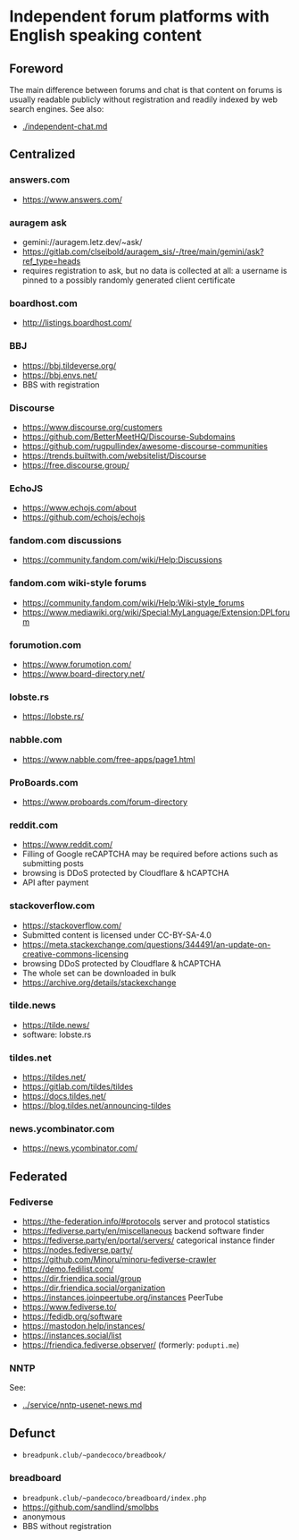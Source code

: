 # Independent forum platforms with English speaking content

## Foreword

The main difference between forums and chat is that content on forums is usually readable publicly without registration and readily indexed by web search engines. See also:

* [./independent-chat.md](./independent-chat.md)

## Centralized

### answers.com

* https://www.answers.com/

### auragem ask

* gemini://auragem.letz.dev/~ask/
* https://gitlab.com/clseibold/auragem_sis/-/tree/main/gemini/ask?ref_type=heads
* requires registration to ask, but no data is collected at all: a username is pinned to a possibly randomly generated client certificate

### boardhost.com

* http://listings.boardhost.com/

### BBJ

* https://bbj.tildeverse.org/
* https://bbj.envs.net/
* BBS with registration

### Discourse

* https://www.discourse.org/customers
* https://github.com/BetterMeetHQ/Discourse-Subdomains
* https://github.com/rugpullindex/awesome-discourse-communities
* https://trends.builtwith.com/websitelist/Discourse
* https://free.discourse.group/

### EchoJS

* https://www.echojs.com/about
* https://github.com/echojs/echojs

### fandom.com discussions

* https://community.fandom.com/wiki/Help:Discussions

### fandom.com wiki-style forums

* https://community.fandom.com/wiki/Help:Wiki-style_forums
* https://www.mediawiki.org/wiki/Special:MyLanguage/Extension:DPLforum

### forumotion.com

* https://www.forumotion.com/
* https://www.board-directory.net/

### lobste.rs

* https://lobste.rs/

### nabble.com

* https://www.nabble.com/free-apps/page1.html

### ProBoards.com

* https://www.proboards.com/forum-directory

### reddit.com

* https://www.reddit.com/
* Filling of Google reCAPTCHA may be required before actions such as submitting posts
* browsing is DDoS protected by Cloudflare & hCAPTCHA
* API after payment

### stackoverflow.com

* https://stackoverflow.com/
* Submitted content is licensed under CC-BY-SA-4.0
* https://meta.stackexchange.com/questions/344491/an-update-on-creative-commons-licensing
* browsing DDoS protected by Cloudflare & hCAPTCHA
* The whole set can be downloaded in bulk
* https://archive.org/details/stackexchange

### tilde.news

* https://tilde.news/
* software: lobste.rs

### tildes.net

* https://tildes.net/
* https://gitlab.com/tildes/tildes
* https://docs.tildes.net/
* https://blog.tildes.net/announcing-tildes

### news.ycombinator.com

* https://news.ycombinator.com/

## Federated

### Fediverse

* https://the-federation.info/#protocols server and protocol statistics
* https://fediverse.party/en/miscellaneous backend software finder
* https://fediverse.party/en/portal/servers/ categorical instance finder
* https://nodes.fediverse.party/
* https://github.com/Minoru/minoru-fediverse-crawler
* http://demo.fedilist.com/
* https://dir.friendica.social/group
* https://dir.friendica.social/organization
* https://instances.joinpeertube.org/instances PeerTube
* https://www.fediverse.to/
* https://fedidb.org/software
* https://mastodon.help/instances/
* https://instances.social/list
* https://friendica.fediverse.observer/ (formerly: `podupti.me`)

### NNTP

See:

* [../service/nntp-usenet-news.md](../service/nntp-usenet-news.md)

## Defunct

* `breadpunk.club/~pandecoco/breadbook/`

### breadboard

* `breadpunk.club/~pandecoco/breadboard/index.php`
* https://github.com/sandlind/smolbbs
* anonymous
* BBS without registration

